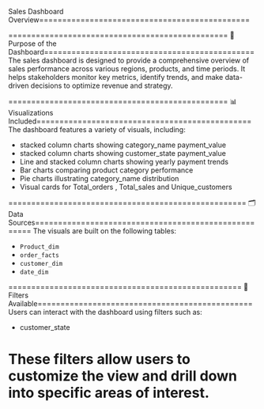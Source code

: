  Sales Dashboard Overview==============================================

================================================ 🎯 Purpose of the Dashboard==============================================
The sales dashboard is designed to provide a comprehensive overview of sales performance across various regions, products, and time periods. It helps stakeholders monitor key metrics, identify trends, and make data-driven decisions to optimize revenue and strategy.

================================================ 📊 Visualizations Included===============================================
The dashboard features a variety of visuals, including:
- stacked column charts showing category_name payment_value
- stacked column charts showing customer_state payment_value
- Line and stacked column charts showing yearly payment trends
- Bar charts comparing product category performance
- Pie charts illustrating category_name distribution
- Visual cards for Total_orders , Total_sales and Unique_customers

==================================================== 🗂️ Data Sources=====================================================
The visuals are built on the following tables:
- `Product_dim`
- `order_facts`
- `customer_dim`
- `date_dim`

=================================================== 🧪 Filters Available===============================================
Users can interact with the dashboard using filters such as:
- customer_state

These filters allow users to customize the view and drill down into specific areas of interest.
=============================================================================================================================
